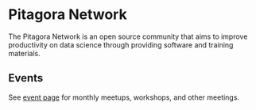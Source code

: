 # Pitagora Network

The Pitagora Network is an open source community that aims to improve productivity on data science through providing software and training materials.

## Events

See [event page](https://events.pitagora-network.org) for monthly meetups, workshops, and other meetings.
